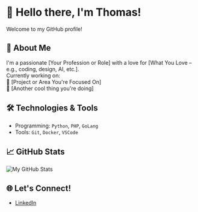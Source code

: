 # 👋 Hello there, I'm Thomas!

Welcome to my GitHub profile!

## 🚀 About Me

I'm a passionate [Your Profession or Role] with a love for [What You Love – e.g., coding, design, AI, etc.].  
Currently working on:  
🔹 [Project or Area You're Focused On]  
🔹 [Another cool thing you're doing]

## 🛠️ Technologies & Tools

- Programming: `Python`, `PHP`, `GoLang`
- Tools: `Git`, `Docker`, `VSCode`

## 📈 GitHub Stats

![My GitHub Stats](https://github-readme-stats.vercel.app/api?username=quietvw&show_icons=true&theme=github_dark)

## 🌐 Let's Connect!

- [LinkedIn](https://www.linkedin.com/in/thomas-wilbur/)


